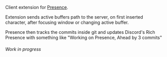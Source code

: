 [//]: #tech "Emacs Lisp, Emacs"

Client extension for [Presence](https:/github.com/volskaya/presence).

Extension sends active buffers path to the server, on first inserted character,
after focusing window or changing active buffer.

Presence then tracks the commits inside git and updates Discord's Rich Presence
with something like "Working on Presence, Ahead by 3 commits"

###### Work in progress

